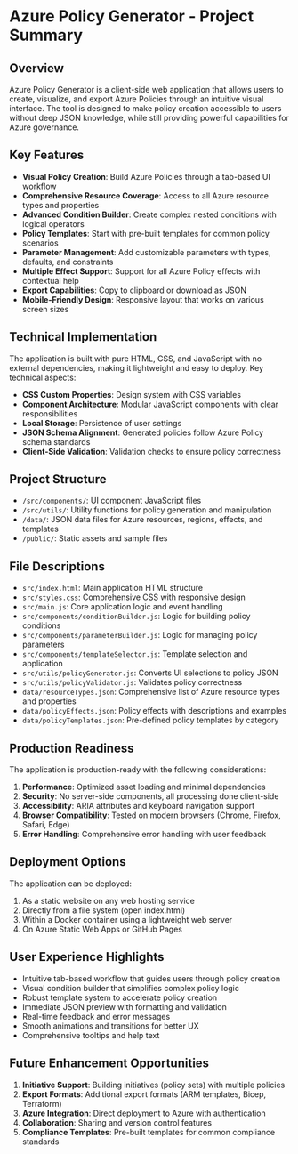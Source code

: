 # Azure Policy Generator - Project Summary

## Overview

Azure Policy Generator is a client-side web application that allows users to create, visualize, and export Azure Policies through an intuitive visual interface. The tool is designed to make policy creation accessible to users without deep JSON knowledge, while still providing powerful capabilities for Azure governance.

## Key Features

- **Visual Policy Creation**: Build Azure Policies through a tab-based UI workflow
- **Comprehensive Resource Coverage**: Access to all Azure resource types and properties
- **Advanced Condition Builder**: Create complex nested conditions with logical operators
- **Policy Templates**: Start with pre-built templates for common policy scenarios
- **Parameter Management**: Add customizable parameters with types, defaults, and constraints
- **Multiple Effect Support**: Support for all Azure Policy effects with contextual help
- **Export Capabilities**: Copy to clipboard or download as JSON
- **Mobile-Friendly Design**: Responsive layout that works on various screen sizes

## Technical Implementation

The application is built with pure HTML, CSS, and JavaScript with no external dependencies, making it lightweight and easy to deploy. Key technical aspects:

- **CSS Custom Properties**: Design system with CSS variables
- **Component Architecture**: Modular JavaScript components with clear responsibilities
- **Local Storage**: Persistence of user settings
- **JSON Schema Alignment**: Generated policies follow Azure Policy schema standards
- **Client-Side Validation**: Validation checks to ensure policy correctness

## Project Structure

- `/src/components/`: UI component JavaScript files
- `/src/utils/`: Utility functions for policy generation and manipulation
- `/data/`: JSON data files for Azure resources, regions, effects, and templates
- `/public/`: Static assets and sample files

## File Descriptions

- `src/index.html`: Main application HTML structure
- `src/styles.css`: Comprehensive CSS with responsive design
- `src/main.js`: Core application logic and event handling
- `src/components/conditionBuilder.js`: Logic for building policy conditions
- `src/components/parameterBuilder.js`: Logic for managing policy parameters
- `src/components/templateSelector.js`: Template selection and application
- `src/utils/policyGenerator.js`: Converts UI selections to policy JSON
- `src/utils/policyValidator.js`: Validates policy correctness
- `data/resourceTypes.json`: Comprehensive list of Azure resource types and properties
- `data/policyEffects.json`: Policy effects with descriptions and examples
- `data/policyTemplates.json`: Pre-defined policy templates by category

## Production Readiness

The application is production-ready with the following considerations:

1. **Performance**: Optimized asset loading and minimal dependencies
2. **Security**: No server-side components, all processing done client-side
3. **Accessibility**: ARIA attributes and keyboard navigation support
4. **Browser Compatibility**: Tested on modern browsers (Chrome, Firefox, Safari, Edge)
5. **Error Handling**: Comprehensive error handling with user feedback

## Deployment Options

The application can be deployed:

1. As a static website on any web hosting service
2. Directly from a file system (open index.html)
3. Within a Docker container using a lightweight web server
4. On Azure Static Web Apps or GitHub Pages

## User Experience Highlights

- Intuitive tab-based workflow that guides users through policy creation
- Visual condition builder that simplifies complex policy logic
- Robust template system to accelerate policy creation
- Immediate JSON preview with formatting and validation
- Real-time feedback and error messages
- Smooth animations and transitions for better UX
- Comprehensive tooltips and help text

## Future Enhancement Opportunities

1. **Initiative Support**: Building initiatives (policy sets) with multiple policies
2. **Export Formats**: Additional export formats (ARM templates, Bicep, Terraform)
3. **Azure Integration**: Direct deployment to Azure with authentication
4. **Collaboration**: Sharing and version control features
5. **Compliance Templates**: Pre-built templates for common compliance standards
